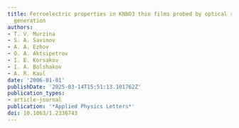 ```yaml
---
title: Ferroelectric properties in KNbO3 thin films probed by optical second harmonic
  generation
authors:
- T. V. Murzina
- S. A. Savinov
- A. A. Ezhov
- O. A. Aktsipetrov
- I. E. Korsakov
- I. A. Bolshakov
- A. R. Kaul
date: '2006-01-01'
publishDate: '2025-03-14T15:51:13.101762Z'
publication_types:
- article-journal
publication: '*Applied Physics Letters*'
doi: 10.1063/1.2336743
---
```

